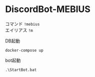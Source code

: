 # DiscordBot-MEBIUS

コマンド `!mebius`  
エイリアス `!m`

DB起動
```shell
docker-compose up
```
bot起動
```shell
.\StartBot.bat
```